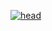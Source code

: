 [![head](https://avatars.githubusercontent.com/u/103625580)](https://avatars.githubusercontent.com/u/103625580)
